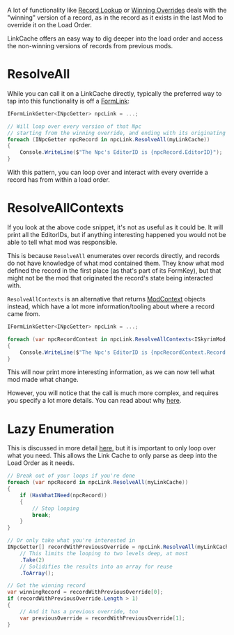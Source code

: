 A lot of functionality like [Record Lookup](Record-Lookup) or [Winning Overrides](Winning-Overrides) deals with the "winning" version of a record, as in the record as it exists in the last Mod to override it on the Load Order.

LinkCache offers an easy way to dig deeper into the load order and access the non-winning versions of records from previous mods.

# ResolveAll
While you can call it on a LinkCache directly, typically the preferred way to tap into this functionality is off a [FormLink](https://github.com/Mutagen-Modding/Mutagen/wiki/ModKey%2C-FormKey%2C-FormLink#formlink):
```cs
IFormLinkGetter<INpcGetter> npcLink = ...;

// Will loop over every version of that Npc
// starting from the winning override, and ending with its originating definition
foreach (INpcGetter npcRecord in npcLink.ResolveAll(myLinkCache))
{
    Console.WriteLine($"The Npc's EditorID is {npcRecord.EditorID}");
}
```

With this pattern, you can loop over and interact with every override a record has from within a load order.

# ResolveAllContexts
If you look at the above code snippet, it's not as useful as it could be.  It will print all the EditorIDs, but if anything interesting happened you would not be able to tell what mod was responsible.

This is because `ResolveAll` enumerates over records directly, and records do not have knowledge of what mod contained them.  They know what mod defined the record in the first place (as that's part of its FormKey), but that might not be the mod that originated the record's state being interacted with.

`ResolveAllContexts` is an alternative that returns [ModContext](ModContexts) objects instead, which have a lot more information/tooling about where a record came from.

```cs
IFormLinkGetter<INpcGetter> npcLink = ...;

foreach (var npcRecordContext in npcLink.ResolveAllContexts<ISkyrimMod, ISkyrimModGetter, INpc, INpcGetter>(myLinkCache))
{
    Console.WriteLine($"The Npc's EditorID is {npcRecordContext.Record.EditorID} in mod {npcRecordContext.ModKey}");
}
```

This will now print more interesting information, as we can now tell what mod made what change.

However, you will notice that the call is much more complex, and requires you specify a lot more details.  You can read about why [here](https://github.com/Mutagen-Modding/Mutagen/wiki/ModContexts#complex-call-signature).

# Lazy Enumeration
This is discussed in more detail [here](Enumerable-Laziness), but it is important to only loop over what you need.  This allows the Link Cache to only parse as deep into the Load Order as it needs.

```cs
// Break out of your loops if you're done
foreach (var npcRecord in npcLink.ResolveAll(myLinkCache))
{
    if (HasWhatINeed(npcRecord))
    {
        // Stop looping
        break;
    }
}

// Or only take what you're interested in
INpcGetter[] recordWithPreviousOverride = npcLink.ResolveAll(myLinkCache)
    // This limits the looping to two levels deep, at most
    .Take(2)
    // Solidifies the results into an array for reuse
    .ToArray();

// Got the winning record
var winningRecord = recordWithPreviousOverride[0];
if (recordWithPreviousOverride.Length > 1)
{
    // And it has a previous override, too
    var previousOverride = recordWithPreviousOverride[1];
}
```